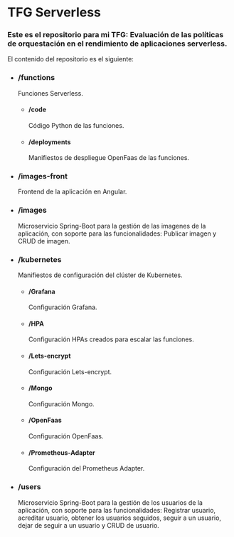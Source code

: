# TFG Serverless
### Este es el repositorio para mi TFG: Evaluación de las políticas de orquestación en el rendimiento de aplicaciones serverless.

El contenido del repositorio es el siguiente:

- ### /functions
  Funciones Serverless. 
  
  - #### /code 
    Código Python de las funciones.

  - #### /deployments
    Manifiestos de despliegue OpenFaas de las funciones.
 
- ### /images-front
  Frontend de la aplicación en Angular.

- ### /images
  Microservicio Spring-Boot para la gestión de las imagenes de la aplicación, con soporte para las funcionalidades: Publicar imagen y CRUD de imagen. 

- ### /kubernetes
  Manifiestos de configuración del clúster de Kubernetes.
  
  - #### /Grafana 
    Configuración Grafana.
    
  - #### /HPA
    Configuración HPAs creados para escalar las funciones.
    
  - #### /Lets-encrypt
    Configuración Lets-encrypt.
    
  - #### /Mongo
    Configuración Mongo.
  
  - #### /OpenFaas
    Configuración OpenFaas.
 
  - #### /Prometheus-Adapter
    Configuración del Prometheus Adapter.
    
- ### /users
  Microservicio Spring-Boot para la gestión de los usuarios de la aplicación, con soporte para las funcionalidades: Registrar usuario, acreditar usuario, 
  obtener los usuarios seguidos, seguir a un usuario, dejar de seguir a un usuario y CRUD de usuario. 

